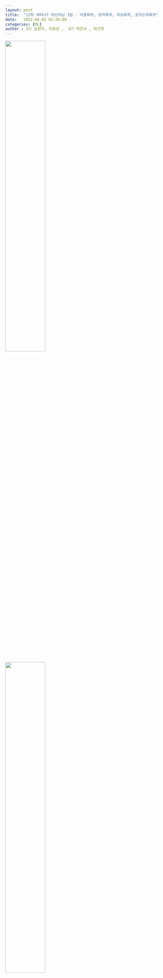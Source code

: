 ```yaml
---
layout: post
title:  "[2차 세미나] 머신러닝 1팀 - 다중회귀, 릿지회귀, 라쏘회귀, 로지스틱회귀"
date:   2021-04-01 01:35:00
categories: [ML]
author : 3기 심현지, 이충성 ,  4기 박찬규 , 허건혁 
---
```




<img src="{{ site.baseurl }}/images/m15/1.png"  width="50%" height="50%" >
<img src="{{ site.baseurl }}/images/m15/2.png"  width="50%" height="50%" >
<img src="{{ site.baseurl }}/images/m15/3.png"  width="50%" height="50%" >
<img src="{{ site.baseurl }}/images/m15/4.png"  width="50%" height="50%" >
<img src="{{ site.baseurl }}/images/m15/5.png"  width="50%" height="50%" >
<img src="{{ site.baseurl }}/images/m15/6.png"  width="50%" height="50%" >
<img src="{{ site.baseurl }}/images/m15/7.png"  width="50%" height="50%" >
<img src="{{ site.baseurl }}/images/m15/8.png"  width="50%" height="50%" >
<img src="{{ site.baseurl }}/images/m15/9.png"  width="50%" height="50%" >
<img src="{{ site.baseurl }}/images/m15/10.png"  width="50%" height="50%" >
<img src="{{ site.baseurl }}/images/m15/11.png"  width="50%" height="50%" >
<img src="{{ site.baseurl }}/images/m15/12.png"  width="50%" height="50%" >
